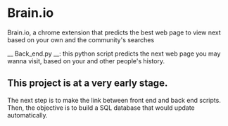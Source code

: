 # Brain.io
Brain.io, a chrome extension that predicts the best web page to view next based on your own and the community's searches

__ Back_end.py __: this python script predicts the next web page you may wanna visit, based on your and other people's history.

## This project is at a very early stage.
The next step is to make the link between front end and back end scripts. Then, the objective is to build a SQL database that would update automatically.
